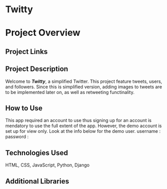 # Twitty

# Project Overview

## Project Links


## Project Description

Welcome to ***Twitty***, a simplified Twitter. This project feature tweets, users, and followers. Since this is simplified version, adding images to tweets are to be implemented later on, as well as retweeting functinality.

## How to Use

This app required an account to use thus signing up for an account is mendatory to use the full extent of the app. However, the demo account is set up for view only. Look at the info below for the demo user.
username :
password : 


## Technologies Used

HTML, CSS, JavaScript, Python, Django


## Additional Libraries

